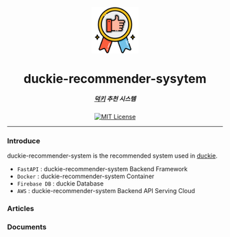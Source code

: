 <p align="center">
  <img src="./assets/recommendation.png" width="21.56%" alt="duck" />
</p>
<h1 align="center">duckie-recommender-sysytem</h1>
<h5 align="center"><a href="https://github.com/sungbinland/duckie">덕키</a> 추천 시스템</h5>
<p align="center">
    <a href="LICENSE"><img alt="MIT License" src="https://img.shields.io/badge/License-MIT-blue"/></a>
</p>

---

### Introduce
duckie-recommender-system is the recommended system used in [duckie](https://github.com/sungbinland/duckie).

- `FastAPI` : duckie-recommender-system Backend Framework
- `Docker` : duckie-recommender-system Container
- `Firebase DB` : duckie Database
- `AWS` : duckie-recommender-system Backend API Serving Cloud

### Articles

### Documents
